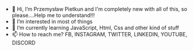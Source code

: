 - 👋 Hi, I’m Przemysław Pietkun and I'm completely new with all of this, so please....Help me to understand!!!
- 👀 I’m interested in most of things
- 🌱 I’m currently learning JavaScript, Html, Css and other kind of stuff 
- 📫 How to reach me? FB, INSTAGRAM, TWITTER, LINKEDIN, YOUTUBE, DISCORD

<!---
Silentmaster86/Silentmaster86 is a ✨ special ✨ repository because its `README.md` (this file) appears on your GitHub profile.
You can click the Preview link to take a look at your changes.
--->
